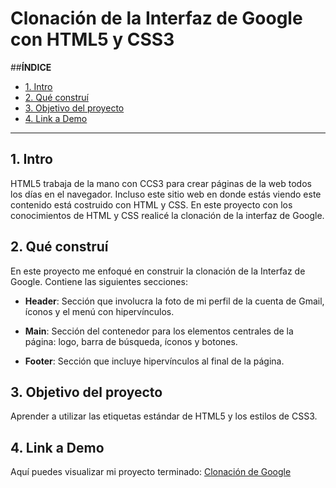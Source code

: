 # Clonación de la Interfaz de Google con HTML5 y CSS3

##**ÍNDICE**

* [1. Intro](#)
* [2. Qué construí](#)
* [3. Objetivo del proyecto](#)
* [4. Link a Demo](#)

****

## 1. Intro 

HTML5 trabaja de la mano con CCS3 para crear páginas de la web todos los días en el navegador. Incluso este sitio web en donde estás viendo este contenido está costruido con HTML y CSS. En este proyecto con los conocimientos de HTML y CSS realicé la clonación de la interfaz de Google.

## 2. Qué construí

En este proyecto me enfoqué en construir la clonación de la Interfaz de Google. Contiene las siguientes secciones:
* **Header**: Sección que involucra la foto de mi perfil de la cuenta de Gmail, íconos y el menú con hipervínculos.

* **Main**: Sección del contenedor para los elementos centrales de la página: logo, barra de búsqueda, íconos y botones.

* **Footer**: Sección que incluye hipervínculos al final de la página. 

## 3. Objetivo del proyecto
Aprender a utilizar las etiquetas estándar de HTML5 y los estilos de CSS3. 

## 4. Link a Demo
Aquí puedes visualizar mi proyecto terminado: [Clonación de Google](https://clonacion-de-la-interfaz-de-google.netlify.app/)

